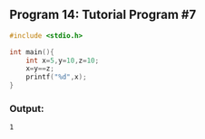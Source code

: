 ## Program 14: Tutorial Program #7
```c 
#include <stdio.h>

int main(){
    int x=5,y=10,z=10;
    x=y==z;
    printf("%d",x);
}
```

### Output:
```
1
```

